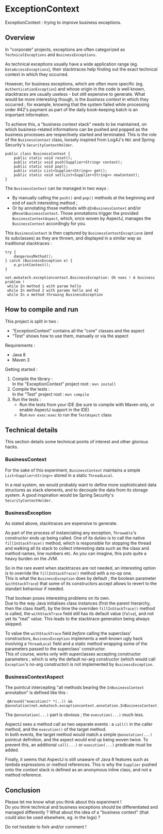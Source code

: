 ExceptionContext
==

ExceptionContext : trying to improve business exceptions.

Overview
----

In "corporate" projects, exceptions are often categorized as `TechnicalExceptions` and `BusinessExceptions`.
 
As technical exceptions usually have a wide application range (eg. `DataAccessExceptions`), their stacktraces help finding out the exact technical context in which they occurred.

However, for business exceptions, which are often more specific (eg. `AuthenticationException`) and whose origin in the code is well known, stacktraces are usually useless - but still expensive to generate. What would be more interesting though, is the _business context_ in which they occurred ; for example, knowing that the system failed while processing order #42's payment as part of the daily book-keeping batch is an important information.

To achieve this, a "business context stack" needs to be maintained, on which business-related informations can be pushed and popped as the business processes are respectively started and terminated. This is the role of the `BusinessContext` class, loosely inspired from Log4J's `MDC` and Spring Security's `SecurityContextHolder`.

    public class BusinessContext {
        public static void reset();
        public static void push(Supplier<String> context);
        public static void pop();
        public static List<Supplier<String>> get();
        public static void set(List<Supplier<String>> newContext);
    }
    
The `BusinessContext` can be managed in two ways : 
* By manually calling the `push()` and `pop()` methods at the beginning and end of each interesting method ; 
* Or by annotating those methods with `@InBusinessContext` and/or `@ResetBusinessContext`. Those annotations trigger the provided `BusinessContextAspect`, which, once woven by AspectJ, manages the `BusinessContext` accordingly for you.

This `BusinessContext` is then captured by `BusinessContextException`s (and its subclasses) as they are thrown, and displayed in a similar way as traditional stacktraces :

    try {
        dangerousMethod();
    } catch (BusinessException e) {
        e.printContext();
    }    
 > 
    net.mokatech.exceptioncontext.BusinessException: Oh noes ! A business problem !
     while In method 1 with param hello
     while In method 2 with params hello and 42 
     while In a method throwing BusinessException
    
    
How to compile and run
----

This project is split in two :
* "ExceptionContext" contains all the "core" classes and the aspect
* "Test" shows how to use them, manually or via the aspect

Requirements :
* Java 8
* Maven 3
     
Getting started :
1. Compile the library :   
   In the "ExceptionContext" project root : `mvn install`
1. Compile the tests :  
   In the "Test" project root : `mvn compile`
1. Run the tests :  
   * Run the tests from your IDE (be sure to compile with Maven only, or enable AspectJ support in the IDE)
   * Run `mvn exec:exec` to run the `TestAspect` class
     
     
Technical details
----

This section details some technical points of interest and other glorious hacks.

### BusinessContext

For the sake of this experiment, `BusinessContext` maintains a simple `List<Supplier<String>>` stored in a static `ThreadLocal`. 

In a real system, we would probably want to define more sophisticated data structures as stack elements, and to decouple the data from its storage system. A good inspiration would be Spring Security's `SecurityContextHolder`.

### BusinessException

As stated above, stacktraces are expensive to generate.

As part of the process of instanciating any exception, `Throwable`'s constructor ends up being called. One of its duties is to call the native `fillInStackTrace()` method, which is responsible for stopping the thread and walking all its stack to collect interesting data such as the class and method names, line numbers etc. As you can imagine, this puts quite a heavy burden on the JVM.

So in the rare event when stacktraces are not needed, an interesting option is to override the `fillInStackTrace()` method with a no-op one.  
This is what the `BusinessException` does by default ; the boolean parameter (`withStackTrace`) that some of its constructors accept allows to revert to the standart behaviour if needed.
   
That boolean poses interesting problems on its own.  
Due to the way Java initialises class instances (first the parent hierarchy, then the class itself), by the time the overriden `fillInStackTrace()` method is called, the `withStackTrace` field still has its default value (`false`), and not yet its "real" value. This leads to the stacktrace generation being always skipped.

To value the `withStackTrace` field *before* calling the superclass' constructors, `BusinessException` implements a well-known ugly hack involving a `ThreadLocal` field and a static method wrapping some of the parameters passed to the superclass' constructor.  
 This of course, works only with superclasses accepting constructor parameters ; which is why the default no-arg constructor (which would call `Exception`'s no-arg constructor) is not implemented by `BusinessException`. 
 
### BusinessContextAspect

The pointcut intercepting "all methods bearing the `InBusinessContext` annotation" is defined like this :

     @Around("execution(* *(..)) && @annotation(net.mokatech.exceptioncontext.annotation.InBusinessContext)")

The `@annotation(...)` part is obvious ; the `execution(...)` much less.

AspectJ sees a method call as two separate events : a `call()` in the caller method, and the `execution()` of the target method.  
In both events, the target method would match a simple `@annotation(...)` pointcut definition, and the aspect would end up being woven twice. To prevent this, an additional `call(...)` or `execution(...)` predicate must be added.

Finally, it seems that AspectJ is still unaware of Java 8 features such as lambda expressions or method references. This is why the `Supplier` pushed onto the context stack is defined as an anonymous inline class, and not a method reference. 


Conclusion
----

Please let me know what you think about this experiment !  
Do you think technical and business exceptions should be differentiated and managed differently ? What about the idea of a "business context" (that could also be used elsewhere, eg. in the logs) ?

Do not hesitate to fork and/or comment !




